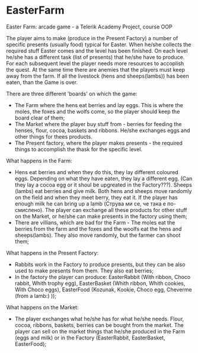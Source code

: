 # EasterFarm
Easter Farm: arcade game - a Telerik Academy Project, course OOP

The player aims to make (produce in the Present Factory) a number of specific presents (usually food) typical for Easter. When he/she collects the required stuff Easter comes and the level has been finished. On each level he/she has a different task (list of presents) that he/she have to produce. For each subsequent level the player needs more resources to accoplish the quest. At the same time there are anemies that the players must keep away from the farm. If all the livestock (hens and sheeps(lambs)) has been eaten, than the Game is over.

There are three different 'boards' on which the game:
- The Farm where the hens eat berries and lay eggs. This is where the moles, the foxes and the wolfs come, so the player should keep the board clear of them;
- The Market where the player buy stuff from - berries for feeding the henses, flour, cocoa, baskets and ribbons. He/she exchanges eggs and other things for thees products.
- The Present factory, where the player makes presents - the required things to accomplish the thask for the specific level.

What happens in the Farm:
- Hens eat berries and when they do this, they lay different coloured eggs. Depending on what they have eaten, they lay a different egg. (Can they lay a cocoa egg or it shoul be upgreated in the Factory???). Sheeps (lambs) eat berries and give milk. Both hens and sheeps move randomly on the field and when they meet berry, they eat it. If the player has enough milk he can bring up a lamb (Струва ми се, че така е по-смислено). The player can exchange all these products for other stuff on the Market, or he/she can make presents in the factory using them;
- There are villians, which are bad for the Farm - The moles eat the berries from the farm and the foxes and the woolfs eat the hens and sheeps(lambs). They also move randomly, but the farmer can shoot them;

What happens in the Present Factory:
- Rabbits work in the Factory to produce presents, but they can be also used to make presents from them. They also eat berries;
- In the factory the player can produce: EasterRabbit (With ribbon, Choco rabbit, Whith trophy egg), EasterBasket (Whith ribbon, Whith cookies, With Choco eggs), EasterFood (Kozunak, Kookie, Choco egg, Cheverme (from a lamb:) ));

What happens on the Market:
- The player exchanges what he/she has for what he/she needs. Flour, cocoa, ribbons, baskets, berries can be bought from the market. The player can sell on the market things that he/she produced in the Farm (eggs and milk) or in the Factory (EasterRabbit, EasterBasket, EasterFood);
